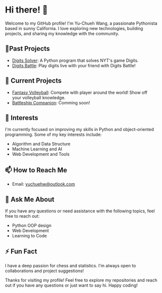 # Hi there! 👋

Welcome to my GitHub profile! I'm Yu-Chueh Wang, a passionate Pythonista based in sunny California. I love exploring new technologies, building projects, and sharing my knowledge with the community.

## 🚀Past Projects
- [Digits Solver](https://github.com/yuchuehw/DigitsSolver): A Python program that solves NYT's game Digits.
- [Digits Battle](https://yuchuehw.github.io/digitsbattle/): Play digits live with your friend with Digits Battle!

## 🔭 Current Projects
- [Fantasy Volleyball](https://fantasyvball.github.io): Compete with player around the world! Show off your volleyball knowledge.
- [Battleship Companion](#): Comming soon!
  
## 🌱 Interests

I'm currently focused on improving my skills in Python and object-oriented programming. Some of my key interests include:

- Algorithm and Data Structure
- Machine Learning and AI
- Web Development and Tools

## 📫 How to Reach Me

- Email: yuchuehw@outlook.com

## 💬 Ask Me About

If you have any questions or need assistance with the following topics, feel free to reach out:

- Python OOP design
- Web Development
- Learning to Code

## ⚡ Fun Fact

I have a deep passion for chess and statistics. I'm always open to collaborations and project suggestions!

Thanks for visiting my profile! Feel free to explore my repositories and reach out if you have any questions or just want to say hi. Happy coding!

<!--
**yuchuehw/yuchuehw** is a ✨ _special_ ✨ repository because its `README.md` (this file) appears on your GitHub profile.

Here are some ideas to get you started:

- 🔭 I’m currently working on ...
- 🌱 I’m currently learning ...
- 👯 I’m looking to collaborate on ...
- 🤔 I’m looking for help with ...
- 💬 Ask me about ...
- 📫 How to reach me: ...
- 😄 Pronouns: ...
- ⚡ Fun fact: ...
-->
